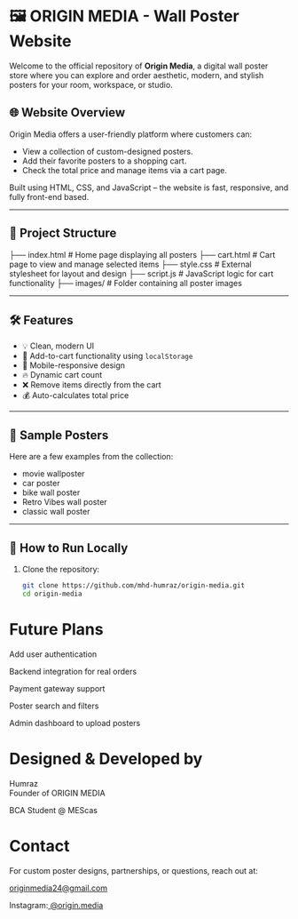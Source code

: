 # 🖼️ ORIGIN MEDIA - Wall Poster Website

Welcome to the official repository of **Origin Media**, a digital wall poster store where you can explore and order aesthetic, modern, and stylish posters for your room, workspace, or studio.

## 🌐 Website Overview

Origin Media offers a user-friendly platform where customers can:
- View a collection of custom-designed posters.
- Add their favorite posters to a shopping cart.
- Check the total price and manage items via a cart page.

Built using HTML, CSS, and JavaScript – the website is fast, responsive, and fully front-end based.

---

## 📁 Project Structure

 ├── index.html # Home page displaying all posters
 ├── cart.html # Cart page to view and manage selected items
 ├── style.css # External stylesheet for layout and design
 ├── script.js # JavaScript logic for cart functionality
 ├── images/ # Folder containing all poster images 



---

## 🛠️ Features

- 💡 Clean, modern UI
- 🛒 Add-to-cart functionality using `localStorage`
- 📱 Mobile-responsive design
- 🔥 Dynamic cart count
- ❌ Remove items directly from the cart
- 💰 Auto-calculates total price

---

## 📸 Sample Posters

Here are a few examples from the collection:
- movie wallposter
- car poster
- bike wall poster
- Retro Vibes wall poster
- classic wall poster

 
---

## 🚀 How to Run Locally

1. Clone the repository:
   ```bash
   git clone https://github.com/mhd-humraz/origin-media.git
   cd origin-media

  # Future Plans   
  
  Add user authentication

  Backend integration for real orders

  Payment gateway support

  Poster search and filters

  Admin dashboard to upload posters

  # Designed & Developed by

  Humraz  
  Founder of ORIGIN MEDIA
  
  BCA Student @ MEScas

 # Contact
 For custom poster designs, partnerships, or questions, reach out at:

 originmedia24@gmail.com
 
 Instagram:[ @origin.media](https://www.instagram.com/orgin_media?igsh=MTlwc2N4eTZmN3Bpdw==)


